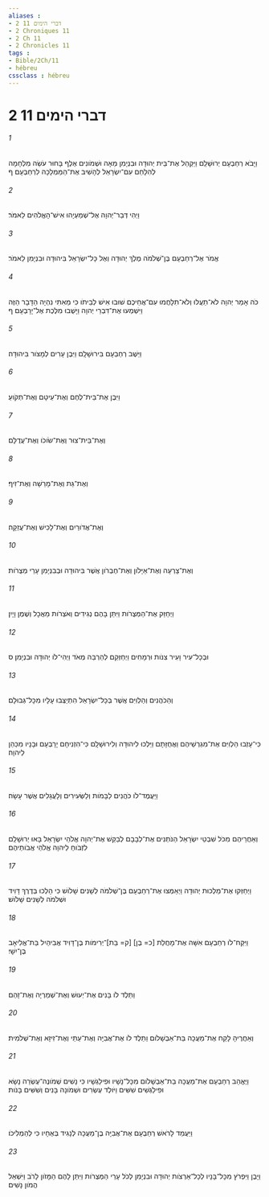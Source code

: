 ```yaml
---
aliases : 
- 2 דברי הימים 11
- 2 Chroniques 11
- 2 Ch 11
- 2 Chronicles 11
tags : 
- Bible/2Ch/11
- hébreu
cssclass : hébreu
---
```


# 2 דברי הימים 11

###### 1
וַיָּבֹא רְחַבְעָם יְרוּשָׁלִַם וַיַּקְהֵל אֶת־בֵּית יְהוּדָה וּבִנְיָמִן מֵאָה וּשְׁמֹונִים אֶלֶף בָּחוּר עֹשֵׂה מִלְחָמָה לְהִלָּחֵם עִם־יִשְׂרָאֵל לְהָשִׁיב אֶת־הַמַּמְלָכָה לִרְחַבְעָם׃ ף
###### 2
וַיְהִי דְּבַר־יְהוָה אֶל־שְׁמַעְיָהוּ אִישׁ־הָאֱלֹהִים לֵאמֹר׃
###### 3
אֱמֹר אֶל־רְחַבְעָם בֶּן־שְׁלֹמֹה מֶלֶךְ יְהוּדָה וְאֶל כָּל־יִשְׂרָאֵל בִּיהוּדָה וּבִנְיָמִן לֵאמֹר׃
###### 4
כֹּה אָמַר יְהוָה לֹא־תַעֲלוּ וְלֹא־תִלָּחֲמוּ עִם־אֲחֵיכֶם שׁוּבוּ אִישׁ לְבֵיתֹו כִּי מֵאִתִּי נִהְיָה הַדָּבָר הַזֶּה וַיִּשְׁמְעוּ אֶת־דִּבְרֵי יְהוָה וַיָּשֻׁבוּ מִלֶּכֶת אֶל־יָרָבְעָם׃ ף
###### 5
וַיֵּשֶׁב רְחַבְעָם בִּירוּשָׁלִָם וַיִּבֶן עָרִים לְמָצֹור בִּיהוּדָה׃
###### 6
וַיִּבֶן אֶת־בֵּית־לֶחֶם וְאֶת־עֵיטָם וְאֶת־תְּקֹועַ׃
###### 7
וְאֶת־בֵּית־צוּר וְאֶת־שֹׂוכֹו וְאֶת־עֲדֻלָּם׃
###### 8
וְאֶת־גַּת וְאֶת־מָרֵשָׁה וְאֶת־זִיף׃
###### 9
וְאֶת־אֲדֹורַיִם וְאֶת־לָכִישׁ וְאֶת־עֲזֵקָה׃
###### 10
וְאֶת־צָרְעָה וְאֶת־אַיָּלֹון וְאֶת־חֶבְרֹון אֲשֶׁר בִּיהוּדָה וּבְבִנְיָמִן עָרֵי מְצֻרֹות׃
###### 11
וַיְחַזֵּק אֶת־הַמְּצֻרֹות וַיִּתֵּן בָּהֶם נְגִידִים וְאֹצְרֹות מַאֲכָל וְשֶׁמֶן וָיָיִן׃
###### 12
וּבְכָל־עִיר וָעִיר צִנֹּות וּרְמָחִים וַיְחַזְּקֵם לְהַרְבֵּה מְאֹד וַיְהִי־לֹו יְהוּדָה וּבִנְיָמִן׃ ס
###### 13
וְהַכֹּהֲנִים וְהַלְוִיִּם אֲשֶׁר בְּכָל־יִשְׂרָאֵל הִתְיַצְּבוּ עָלָיו מִכָּל־גְּבוּלָם׃
###### 14
כִּי־עָזְבוּ הַלְוִיִּם אֶת־מִגְרְשֵׁיהֶם וַאֲחֻזָּתָם וַיֵּלְכוּ לִיהוּדָה וְלִירוּשָׁלִָם כִּי־הִזְנִיחָם יָרָבְעָם וּבָנָיו מִכַּהֵן לַיהוָה׃
###### 15
וַיַּעֲמֶד־לֹו כֹּהֲנִים לַבָּמֹות וְלַשְּׂעִירִים וְלָעֲגָלִים אֲשֶׁר עָשָׂה׃
###### 16
וְאַחֲרֵיהֶם מִכֹּל שִׁבְטֵי יִשְׂרָאֵל הַנֹּתְנִים אֶת־לְבָבָם לְבַקֵּשׁ אֶת־יְהוָה אֱלֹהֵי יִשְׂרָאֵל בָּאוּ יְרוּשָׁלִַם לִזְבֹּוחַ לַיהוָה אֱלֹהֵי אֲבֹותֵיהֶם׃
###### 17
וַיְחַזְּקוּ אֶת־מַלְכוּת יְהוּדָה וַיְאַמְּצוּ אֶת־רְחַבְעָם בֶּן־שְׁלֹמֹה לְשָׁנִים שָׁלֹושׁ כִּי הָלְכוּ בְּדֶרֶךְ דָּוִיד וּשְׁלֹמֹה לְשָׁנִים שָׁלֹושׁ׃
###### 18
וַיִּקַּח־לֹו רְחַבְעָם אִשָּׁה אֶת־מָחֲלַת [כ= בֶּן] [ק= בַּת]־יְרִימֹות בֶּן־דָּוִיד אֲבִיהַיִל בַּת־אֱלִיאָב בֶּן־יִשָׁי׃
###### 19
וַתֵּלֶד לֹו בָּנִים אֶת־יְעוּשׁ וְאֶת־שְׁמַרְיָה וְאֶת־זָהַם׃
###### 20
וְאַחֲרֶיהָ לָקַח אֶת־מַעֲכָה בַּת־אַבְשָׁלֹום וַתֵּלֶד לֹו אֶת־אֲבִיָּה וְאֶת־עַתַּי וְאֶת־זִיזָא וְאֶת־שְׁלֹמִית׃
###### 21
וַיֶּאֱהַב רְחַבְעָם אֶת־מַעֲכָה בַת־אַבְשָׁלֹום מִכָּל־נָשָׁיו וּפִילַגְשָׁיו כִּי נָשִׁים שְׁמֹונֶה־עֶשְׂרֵה נָשָׂא וּפִילַגְשִׁים שִׁשִּׁים וַיֹּולֶד עֶשְׂרִים וּשְׁמֹונָה בָּנִים וְשִׁשִּׁים בָּנֹות׃
###### 22
וַיַּעֲמֵד לָרֹאשׁ רְחַבְעָם אֶת־אֲבִיָּה בֶן־מַעֲכָה לְנָגִיד בְּאֶחָיו כִּי לְהַמְלִיכֹו׃
###### 23
וַיָּבֶן וַיִּפְרֹץ מִכָּל־בָּנָיו לְכָל־אַרְצֹות יְהוּדָה וּבִנְיָמִן לְכֹל עָרֵי הַמְּצֻרֹות וַיִּתֵּן לָהֶם הַמָּזֹון לָרֹב וַיִּשְׁאַל הֲמֹון נָשִׁים׃
